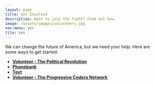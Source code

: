 ```yaml
---
layout: page
title: Get Involved
description: Want to join the fight? Find out how.
image: /assets/images/volunteers.jpg
nav-menu: yes
tile: yes
---
```


We can change the future of America, but we need your help. Here are some ways to get started:

*  **[Volunteer - The Political Revolution](https://polrevvols.herokuapp.com)**
*  **[Phonebank](https://grassrootspb.com)**
*  **[Text](https://textforbernie.com)**
*  **[Volunteer - The Progressive Coders Network](http://progcode.co)**

<div id="root"></div>
<script src="{{ site.baseurl }}/assets/js/ActivismTool.js">
</script>
